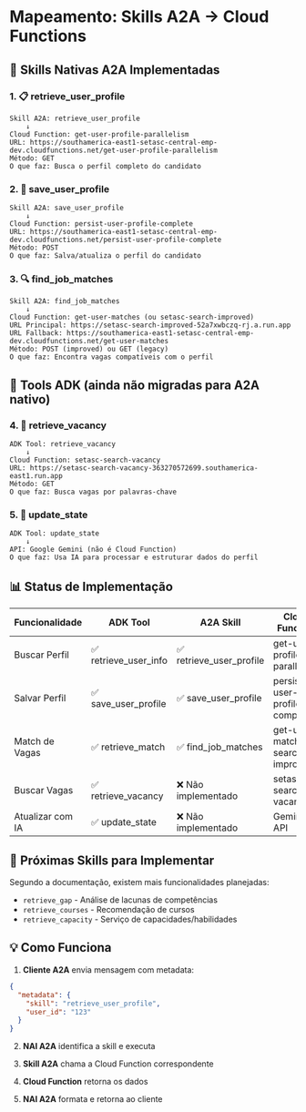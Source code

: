 # Mapeamento: Skills A2A → Cloud Functions

## 🎯 Skills Nativas A2A Implementadas

### 1. 📋 retrieve_user_profile
```
Skill A2A: retrieve_user_profile
    ↓
Cloud Function: get-user-profile-parallelism
URL: https://southamerica-east1-setasc-central-emp-dev.cloudfunctions.net/get-user-profile-parallelism
Método: GET
O que faz: Busca o perfil completo do candidato
```

### 2. 💾 save_user_profile  
```
Skill A2A: save_user_profile
    ↓
Cloud Function: persist-user-profile-complete
URL: https://southamerica-east1-setasc-central-emp-dev.cloudfunctions.net/persist-user-profile-complete
Método: POST
O que faz: Salva/atualiza o perfil do candidato
```

### 3. 🔍 find_job_matches
```
Skill A2A: find_job_matches
    ↓
Cloud Function: get-user-matches (ou setasc-search-improved)
URL Principal: https://setasc-search-improved-52a7xwbczq-rj.a.run.app
URL Fallback: https://southamerica-east1-setasc-central-emp-dev.cloudfunctions.net/get-user-matches
Método: POST (improved) ou GET (legacy)
O que faz: Encontra vagas compatíveis com o perfil
```

## 🔧 Tools ADK (ainda não migradas para A2A nativo)

### 4. 🔎 retrieve_vacancy
```
ADK Tool: retrieve_vacancy
    ↓
Cloud Function: setasc-search-vacancy
URL: https://setasc-search-vacancy-363270572699.southamerica-east1.run.app
Método: GET
O que faz: Busca vagas por palavras-chave
```

### 5. 🤖 update_state
```
ADK Tool: update_state
    ↓
API: Google Gemini (não é Cloud Function)
O que faz: Usa IA para processar e estruturar dados do perfil
```

## 📊 Status de Implementação

| Funcionalidade | ADK Tool | A2A Skill | Cloud Function |
|----------------|----------|-----------|----------------|
| Buscar Perfil | ✅ retrieve_user_info | ✅ retrieve_user_profile | get-user-profile-parallelism |
| Salvar Perfil | ✅ save_user_profile | ✅ save_user_profile | persist-user-profile-complete |
| Match de Vagas | ✅ retrieve_match | ✅ find_job_matches | get-user-matches / search-improved |
| Buscar Vagas | ✅ retrieve_vacancy | ❌ Não implementado | setasc-search-vacancy |
| Atualizar com IA | ✅ update_state | ❌ Não implementado | Gemini API |

## 🚀 Próximas Skills para Implementar

Segundo a documentação, existem mais funcionalidades planejadas:
- `retrieve_gap` - Análise de lacunas de competências
- `retrieve_courses` - Recomendação de cursos
- `retrieve_capacity` - Serviço de capacidades/habilidades

## 💡 Como Funciona

1. **Cliente A2A** envia mensagem com metadata:
```json
{
  "metadata": {
    "skill": "retrieve_user_profile",
    "user_id": "123"
  }
}
```

2. **NAI A2A** identifica a skill e executa

3. **Skill A2A** chama a Cloud Function correspondente

4. **Cloud Function** retorna os dados

5. **NAI A2A** formata e retorna ao cliente